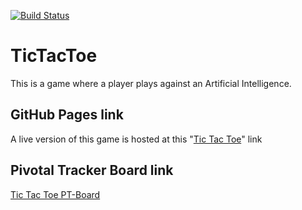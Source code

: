 [![Build Status](https://travis-ci.com/llwasampijja/tictactoe.svg?branch=develop)](https://travis-ci.com/llwasampijja/tictactoe)

# TicTacToe
This is a game where a player plays against an Artificial Intelligence.

## GitHub Pages link
A live version of this game is hosted at this "[Tic Tac Toe](https://llwasampijja.github.io/tictactoe/)"  link

## Pivotal Tracker Board link
[Tic Tac Toe PT-Board](https://www.pivotaltracker.com/n/projects/2402274)
